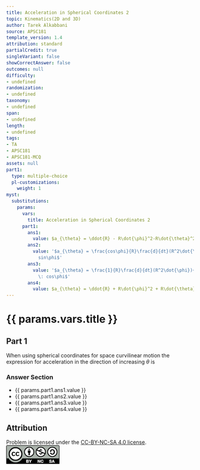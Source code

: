 ```yaml
---
title: Acceleration in Spherical Coordinates 2
topic: Kinematics(2D and 3D)
author: Tarek Alkabbani
source: APSC181
template_version: 1.4
attribution: standard
partialCredit: true
singleVariant: false
showCorrectAnswer: false
outcomes: null
difficulty:
- undefined
randomization:
- undefined
taxonomy:
- undefined
span:
- undefined
length:
- undefined
tags:
- TA
- APSC181
- APSC181-MCQ
assets: null
part1:
  type: multiple-choice
  pl-customizations:
    weight: 1
myst:
  substitutions:
    params:
      vars:
        title: Acceleration in Spherical Coordinates 2
      part1:
        ans1:
          value: $a_{\theta} = \ddot{R} - R\dot{\phi}^2-R\dot{\theta}^2\:cos^2\phi$
        ans2:
          value: '$a_{\theta} = \frac{cos\phi}{R}\frac{d}{dt}(R^2\dot{\theta})-2R\dot{\theta}\dot{\phi}\:
            sin\phi$'
        ans3:
          value: '$a_{\theta} = \frac{1}{R}\frac{d}{dt}(R^2\dot{\phi})+R\dot{\theta}^2\:sin\phi
            \: cos\phi$'
        ans4:
          value: $a_{\theta} = \ddot{R} + R\dot{\phi}^2 + R\dot{\theta}^2cos^2\phi$
---
```

# {{ params.vars.title }}

## Part 1

When using spherical coordinates for space curvilinear motion the expression for acceleration in the direction of increasing $\theta$ is

### Answer Section

- {{ params.part1.ans1.value }}
- {{ params.part1.ans2.value }}
- {{ params.part1.ans3.value }}
- {{ params.part1.ans4.value }}

## Attribution

Problem is licensed under the [CC-BY-NC-SA 4.0 license](https://creativecommons.org/licenses/by-nc-sa/4.0/).<br> ![The Creative Commons 4.0 license requiring attribution-BY, non-commercial-NC, and share-alike-SA license.](https://raw.githubusercontent.com/firasm/bits/master/by-nc-sa.png)